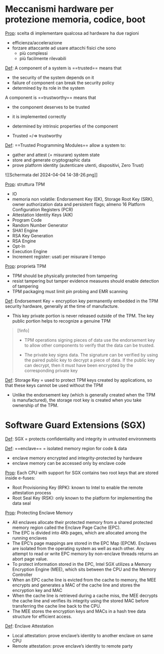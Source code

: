 # Meccanismi hardware per protezione memoria, codice, boot

<u>Prop</u>: scelta di implementare qualcosa ad hardware ha due ragioni
- efficienza/accelerazione
- forzare attaccante ad usare attacchi fisici che sono
	- più complessi
	- più facilmente rilevabili


<u>Def</u>: 
A component of a system is ==trusted== means that
 - the security of the system depends on it
 - failure of component can break the security policy
 - determined by its role in the system
 
A component is ==trustworthy== means that
 - the component deserves to be trusted
 - it is implemented correctly
 - determined by intrinsic properties of the component

- Trusted =/=> trustworthy


<u>Def</u>: ==Trusted Programming Modules== allow a system to:
- gather and attest (= misurare) system state
- store and generate cryptographic data
- prove platform identity (autenticare utenti, dispositivi, Zero Trust)

![[Schermata del 2024-04-04 14-38-26.png]]

<u>Prop</u>: struttura TPM
- IO
- memoria non volatile: Endorsement Key (EK), Storage Root Key (SRK), owner authorization data and persistent flags; almeno 16 Platform Configuration Registers (PCR)
- Attestation Identity Keys (AIK)
- Program Code
- Random Number Generator
- SHA1 Engine
- RSA Key Generation
- RSA Engine
- Opt-In
- Execution Engine
- Increment register: usati per misurare il tempo

<u>Prop</u>: proprietà TPM
- TPM should be physically protected from tampering
- resist tampering but tamper evidence measures should enable detection of tampering
- TPM packaging must limit pin probing and EMR scanning

<u>Def</u>: Endorsement Key = encryption key permanently embedded in the TPM security hardware, generally at the time of manufacture.

- This key private portion is never released outside of the TPM. The key public portion helps to recognize a genuine TPM

> [!info]
>- TPM operations signing pieces of data use the endorsement key to allow other components to verify that the data can be trusted.
>
>- The private key signs data. The signature can be verified by using the paired public key to decrypt a piece of data. If the public key can decrypt, then it must have been encrypted by the corresponding private key

<u>Def</u>: Storage Key = used to protect TPM keys created by applications, so that these keys cannot be used without the TPM

- Unlike the endorsement key (which is generally created when the TPM is manufactured), the storage root key is created when you take ownership of the TPM.

# Software Guard Extensions (SGX)

<u>Def</u>: SGX = protects confidentiality and integrity in untrusted environments

<u>Def</u>: ==enclave== = isolated memory region for code & data
- enclave memory encrypted and integrity-protected by hardware
- enclave memory can be accessed only by enclave code

<u>Prop</u>: Each CPU with support for SGX contains two root keys that are stored inside e-fuses: 
- Root Provisioning Key (RPK): known to Intel to enable the remote attestation process
- Root Seal Key (RSK): only known to the platform for implementing the data seal


<u>Prop</u>: Protecting Enclave Memory
- All enclaves allocate their protected memory from a shared protected memory region called the Enclave Page Cache (EPC).
- The EPC is divided into 4Kb pages, which are allocated among the running enclaves
- The EPC’s page mappings are stored in the EPC Map (EPCM). Enclaves are isolated from the operating system as well as each other. Any attempt to read or write EPC memory by non-enclave threads returns an abort page value.
- To protect information stored in the EPC, Intel SGX utilizes a Memory Encryption Engine (MEE), which sits between the CPU and the Memory Controller
- When an EPC cache line is evicted from the cache to memory, the MEE encrypts and generates a MAC of the cache line and stores the encryption key and MAC
- When the cache line is retrieved during a cache miss, the MEE decrypts the cache line and verifies its integrity using the stored MAC before transferring the cache line back to the CPU.
- The MEE stores the encryption keys and MACs in a hash tree data structure for efficient access.


<u>Def</u>: Enclave Attestation
- Local attestation: prove enclave’s identity to another enclave on same CPU
- Remote attestation: prove enclave’s identity to remote party